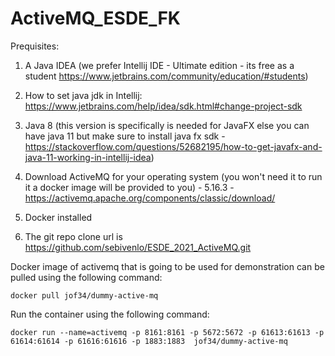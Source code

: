 # ActiveMQ_ESDE_FK

Prequisites:

1. A Java IDEA (we prefer Intellij IDE - Ultimate edition - its free as a student https://www.jetbrains.com/community/education/#students)
2. How to set java jdk in Intellij: https://www.jetbrains.com/help/idea/sdk.html#change-project-sdk
3. Java 8 (this version is specifically is needed for JavaFX else you can have java 11 but make sure to install java fx sdk - https://stackoverflow.com/questions/52682195/how-to-get-javafx-and-java-11-working-in-intellij-idea)
4. Download ActiveMQ for your operating system (you won't need it to run it a docker image will be provided to you) - 5.16.3 - https://activemq.apache.org/components/classic/download/
5. Docker installed

6. The git repo clone url is https://github.com/sebivenlo/ESDE_2021_ActiveMQ.git


Docker image of activemq that is going to be used for demonstration can be pulled using the following command:
```
docker pull jof34/dummy-active-mq
```
Run the container using the following command:
```
docker run --name=activemq -p 8161:8161 -p 5672:5672 -p 61613:61613 -p 61614:61614 -p 61616:61616 -p 1883:1883  jof34/dummy-active-mq
```
